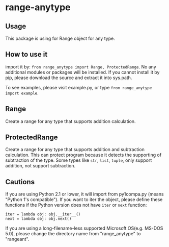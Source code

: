 # range-anytype

## Usage

This package is using for Range object for any type.

## How to use it

import it by: `from range_anytype import Range, ProtectedRange`. No any additional modules or packages will be installed. If you cannot install it by pip, please download the source and extract it into sys.path.

To see examples, please visit example.py, or type `from range_anytype import example`.

## Range

Create a range for any type that supports addition calculation.

## ProtectedRange

Create a range for any type that supports addition and subtraction calculation. This can protect program because it detects the supporting of subtraction of the type. Some types like `str`, `list`, `tuple`, only support addition, not support subtraction.

## Cautions

If you are using Python 2.1 or lower, it will import from py1compa.py (means "Python 1's compatible"). If you want to iter the object, please define these functions if the Python version does not have `iter` or `next` function:
```python3
iter = lambda obj: obj.__iter__()
next = lambda obj: obj.next()
```

If you are using a long-filename-less supported Microsoft OS(e.g. MS-DOS 5.0), please change the directory name from "range_anytype" to "rangeant".
